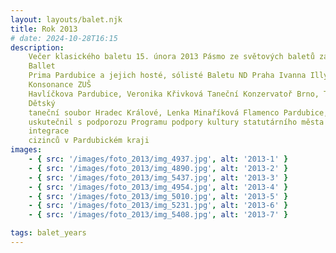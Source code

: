 ```yaml
---
layout: layouts/balet.njk
title: Rok 2013
# date: 2024-10-28T16:15
description:
    Večer klasického baletu 15. února 2013 Pásmo ze světových baletů zatančili Tatiana Kuranosova a děti ze studia
    Ballet
    Prima Pardubice a jejich hosté, sólisté Baletu ND Praha Ivanna Illyenko a Michal Štípa, děti ze souboru
    Konsonance ZUŠ
    Havlíčkova Pardubice, Veronika Křivková Taneční Konzervatoř Brno, Taneční soubor Soni Pelclové Hradec Králové,
    Dětský
    taneční soubor Hradec Králové, Lenka Minaříková Flamenco Pardubice, Heidi Dahab a Taneční klub Xanada. Večer se
    uskutečnil s podporozu Programu podpory kultury statutárního města Pardubice a s podporou Centra na podporu
    integrace
    cizinců v Pardubickém kraji
images:
    - { src: '/images/foto_2013/img_4937.jpg', alt: '2013-1' }
    - { src: '/images/foto_2013/img_4890.jpg', alt: '2013-2' }
    - { src: '/images/foto_2013/img_5437.jpg', alt: '2013-3' }
    - { src: '/images/foto_2013/img_4954.jpg', alt: '2013-4' }
    - { src: '/images/foto_2013/img_5010.jpg', alt: '2013-5' }
    - { src: '/images/foto_2013/img_5231.jpg', alt: '2013-6' }
    - { src: '/images/foto_2013/img_5408.jpg', alt: '2013-7' }

tags: balet_years
---
```

